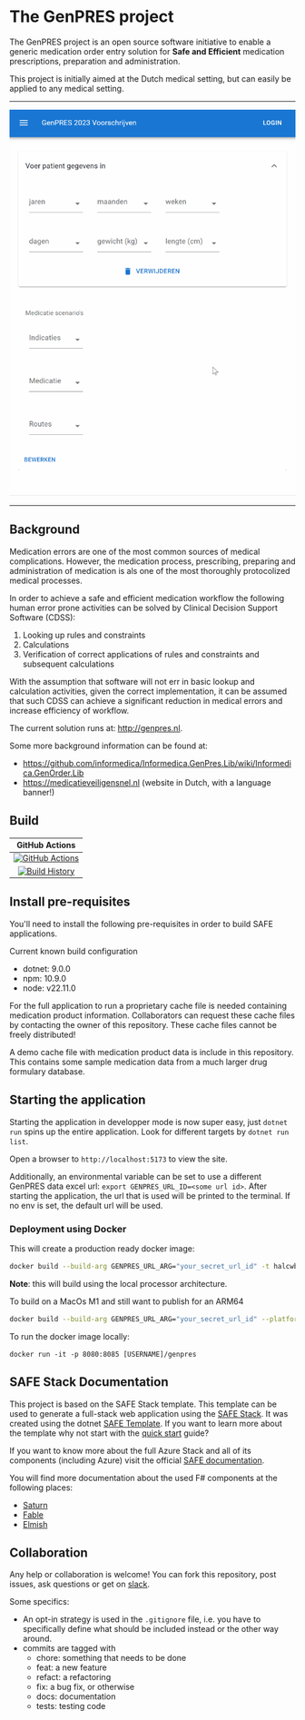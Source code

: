 # The GenPRES project

The GenPRES project is an open source software initiative to enable a generic medication order entry solution for **Safe and Efficient** medication prescriptions, preparation and administration.

This project is initially aimed at the Dutch medical setting, but can easily be applied to any medical setting.


---

![](docs/pcm%20example.gif)

---


## Background

Medication errors are one of the most common sources of medical complications. However, the medication process, prescribing, preparing and administration of medication is als one of the most thoroughly protocolized medical processes.

In order to achieve a safe and efficient medication workflow the following human error prone activities can be solved by Clinical Decision Support Software (CDSS):

1. Looking up rules and constraints
2. Calculations
3. Verification of correct applications of rules and constraints and subsequent calculations


With the assumption that software will not err in basic lookup and calculation activities, given the correct implementation, it can be assumed that such CDSS can achieve a significant reduction in medical errors and increase efficiency of workflow.

The current solution runs at: http://genpres.nl.

Some more background information can be found at:

- https://github.com/informedica/Informedica.GenPres.Lib/wiki/Informedica.GenOrder.Lib
- https://medicatieveiligensnel.nl (website in Dutch, with a language banner!)


## Build

|                                                                        GitHub Actions                                                                        |
|:------------------------------------------------------------------------------------------------------------------------------------------------------------:|
| [![GitHub Actions](https://github.com/halcwb/GenPres2/workflows/Build%20master/badge.svg)](https://github.com/halcwb/GenPres2/actions?query=branch%3Amaster) |
|          [![Build History](https://buildstats.info/github/chart/halcwb/GenPres2)](https://github.com/halcwb/GenPres2/actions?query=branch%3Amaster)          |




## Install pre-requisites

You'll need to install the following pre-requisites in order to build SAFE applications.

Current known build configuration

* dotnet: 9.0.0
* npm: 10.9.0
* node: v22.11.0

For the full application to run a proprietary cache file is needed containing medication product information. Collaborators can request these cache files by contacting the owner of this repository. These cache files cannot be freely distributed!

A demo cache file with medication product data is include in this repository. This contains some sample medication data from a much larger drug formulary database.

## Starting the application

Starting the application in developper mode is now super easy, just `dotnet run` spins up the entire application. Look for different targets by `dotnet run list`.

Open a browser to `http://localhost:5173` to view the site.

Additionally, an environmental variable can be set to use a different GenPRES data excel url:
`export GENPRES_URL_ID=<some url id>`. After starting the application, the url that is used will be
printed to the terminal. If no env is set, the default url will be used.

### Deployment using Docker

This will create a production ready docker image:

```bash
docker build --build-arg GENPRES_URL_ARG="your_secret_url_id" -t halcwb/genpres .
```
**Note**: this will build using the local processor architecture.

To build on a MacOs M1 and still want to publish for an ARM64

```bash
docker build --build-arg GENPRES_URL_ARG="your_secret_url_id" --platform linux/amd64 -t halcwb/genpres .
```

To run the docker image locally:

```
docker run -it -p 8080:8085 [USERNAME]/genpres
```


## SAFE Stack Documentation

This project is based on the SAFE Stack template. This template can be used to generate a full-stack web application using the [SAFE Stack](https://safe-stack.github.io/). It was created using the dotnet [SAFE Template](https://safe-stack.github.io/docs/template-overview/). If you want to learn more about the template why not start with the [quick start](https://safe-stack.github.io/docs/quickstart/) guide?

If you want to know more about the full Azure Stack and all of its components (including Azure) visit the official [SAFE documentation](https://safe-stack.github.io/docs/).

You will find more documentation about the used F# components at the following places:

* [Saturn](https://saturnframework.org/)
* [Fable](https://fable.io/docs/)
* [Elmish](https://elmish.github.io/elmish/)


## Collaboration

Any help or collaboration is welcome! You can fork this repository, post issues, ask questions or get on [slack](https://genpresworkspace.slack.com).

Some specifics:

- An opt-in strategy is used in the `.gitignore` file, i.e. you have to specifically define what should be included instead or the other way around.
- commits are tagged with
    - chore: something that needs to be done
    - feat: a new feature
    - refact: a refactoring
    - fix: a bug fix, or otherwise
    - docs: documentation
    - tests: testing code
